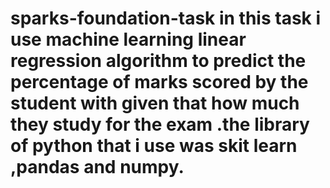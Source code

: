 # sparks-foundation-task in this task i use machine learning linear regression algorithm to predict the percentage of marks  scored by the student with given that how much they study for the exam .the library of python that i use was skit learn ,pandas and numpy.
